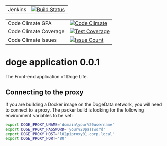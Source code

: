 |            |             |
------------ | -------------
Jenkins      | [![Build Status](http://ec2-52-55-96-63.compute-1.amazonaws.com/buildStatus/icon?job=doge-life/doge-application/master)](http://ec2-52-55-96-63.compute-1.amazonaws.com/job/doge-life/job/doge-application/job/master/)

|            |             |
------------ | -------------
Code Climate GPA | [![Code Climate](https://codeclimate.com/github/doge-life/doge-application/badges/gpa.svg)](https://codeclimate.com/github/doge-life/doge-application)
Code Climate Coverage | [![Test Coverage](https://codeclimate.com/github/doge-life/doge-application/badges/coverage.svg)](https://codeclimate.com/github/doge-life/doge-application/coverage)
Code Climate Issues | [![Issue Count](https://codeclimate.com/github/doge-life/doge-application/badges/issue_count.svg)](https://codeclimate.com/github/doge-life/doge-application)

# doge application 0.0.1
The Front-end application of Doge Life.

## Connecting to the proxy

If you are building a Docker image on the DogeData network, you will need to connect to a proxy. The packer build is looking for the following environment variables to be set:

```bash
export DOGE_PROXY_UNAME='domain\your%20username'
export DOGE_PROXY_PASSWORD='your%20password'
export DOGE_PROXY_HOST='l02piproxy01.corp.local'
export DOGE_PROXY_PORT='80'
```

